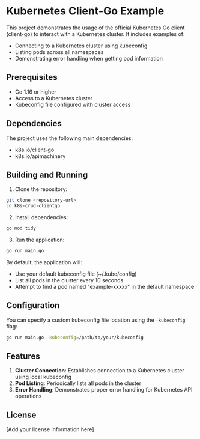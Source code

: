 # Kubernetes Client-Go Example

This project demonstrates the usage of the official Kubernetes Go client (client-go) to interact with a Kubernetes cluster. It includes examples of:
- Connecting to a Kubernetes cluster using kubeconfig
- Listing pods across all namespaces
- Demonstrating error handling when getting pod information

## Prerequisites

- Go 1.16 or higher
- Access to a Kubernetes cluster
- Kubeconfig file configured with cluster access

## Dependencies

The project uses the following main dependencies:
- k8s.io/client-go
- k8s.io/apimachinery

## Building and Running

1. Clone the repository:
```bash
git clone <repository-url>
cd k8s-crud-clientgo
```

2. Install dependencies:
```bash
go mod tidy
```

3. Run the application:
```bash
go run main.go
```

By default, the application will:
- Use your default kubeconfig file (~/.kube/config)
- List all pods in the cluster every 10 seconds
- Attempt to find a pod named "example-xxxxx" in the default namespace

## Configuration

You can specify a custom kubeconfig file location using the `-kubeconfig` flag:

```bash
go run main.go -kubeconfig=/path/to/your/kubeconfig
```

## Features

1. **Cluster Connection**: Establishes connection to a Kubernetes cluster using local kubeconfig
2. **Pod Listing**: Periodically lists all pods in the cluster
3. **Error Handling**: Demonstrates proper error handling for Kubernetes API operations

## License

[Add your license information here]